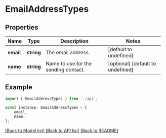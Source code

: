 # EmailAddressTypes



## Properties

Name | Type | Description | Notes
------------ | ------------- | ------------- | -------------
**email** | **string** | The email address. | [default to undefined]
**name** | **string** | Name to use for the sending contact. | [optional] [default to undefined]

## Example

```typescript
import { EmailAddressTypes } from './api';

const instance: EmailAddressTypes = {
    email,
    name,
};
```

[[Back to Model list]](../README.md#documentation-for-models) [[Back to API list]](../README.md#documentation-for-api-endpoints) [[Back to README]](../README.md)
